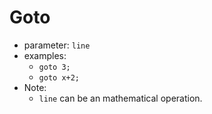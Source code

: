 # Goto
- parameter: `line`
- examples:
    - `goto 3;`
    - `goto x+2;`
- Note:
    - `line` can be an mathematical operation.
